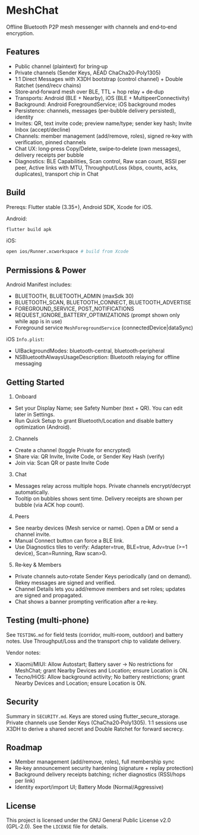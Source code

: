 # MeshChat

Offline Bluetooth P2P mesh messenger with channels and end‑to‑end encryption.

## Features
- Public channel (plaintext) for bring‑up
- Private channels (Sender Keys, AEAD ChaCha20‑Poly1305)
- 1:1 Direct Messages with X3DH bootstrap (control channel) + Double Ratchet (send/recv chains)
- Store‑and‑forward mesh over BLE, TTL + hop relay + de‑dup
- Transports: Android (BLE + Nearby), iOS (BLE + MultipeerConnectivity)
- Background: Android ForegroundService; iOS background modes
- Persistence: channels, messages (per‑bubble delivery persisted), identity
- Invites: QR, text invite code; preview name/type; sender key hash; Invite Inbox (accept/decline)
- Channels: member management (add/remove, roles), signed re‑key with verification, pinned channels
- Chat UX: long‑press Copy/Delete, swipe‑to‑delete (own messages), delivery receipts per bubble
- Diagnostics: BLE Capabilities, Scan control, Raw scan count, RSSI per peer, Active links with MTU, Throughput/Loss (kbps, counts, acks, duplicates), transport chip in Chat

## Build

Prereqs: Flutter stable (3.35+), Android SDK, Xcode for iOS.

Android:
```bash
flutter build apk
```

iOS:
```bash
open ios/Runner.xcworkspace # build from Xcode
```

## Permissions & Power

Android Manifest includes:
- BLUETOOTH, BLUETOOTH_ADMIN (maxSdk 30)
- BLUETOOTH_SCAN, BLUETOOTH_CONNECT, BLUETOOTH_ADVERTISE
- FOREGROUND_SERVICE, POST_NOTIFICATIONS
- REQUEST_IGNORE_BATTERY_OPTIMIZATIONS (prompt shown only while app is in use)
- Foreground service `MeshForegroundService` (connectedDevice|dataSync)

iOS `Info.plist`:
- UIBackgroundModes: bluetooth‑central, bluetooth‑peripheral
- NSBluetoothAlwaysUsageDescription: Bluetooth relaying for offline messaging

## Getting Started

1) Onboard
- Set your Display Name; see Safety Number (text + QR). You can edit later in Settings.
- Run Quick Setup to grant Bluetooth/Location and disable battery optimization (Android).

2) Channels
- Create a channel (toggle Private for encrypted)
- Share via: QR Invite, Invite Code, or Sender Key Hash (verify)
- Join via: Scan QR or paste Invite Code

3) Chat
- Messages relay across multiple hops. Private channels encrypt/decrypt automatically.
- Tooltip on bubbles shows sent time. Delivery receipts are shown per bubble (via ACK hop count).

4) Peers
- See nearby devices (Mesh service or name). Open a DM or send a channel invite.
- Manual Connect button can force a BLE link.
- Use Diagnostics tiles to verify: Adapter=true, BLE=true, Adv=true (>=1 device), Scan=Running, Raw scan>0.

5) Re‑key & Members
- Private channels auto‑rotate Sender Keys periodically (and on demand). Rekey messages are signed and verified.
- Channel Details lets you add/remove members and set roles; updates are signed and propagated.
- Chat shows a banner prompting verification after a re‑key.

## Testing (multi‑phone)
See `TESTING.md` for field tests (corridor, multi‑room, outdoor) and battery notes. Use Throughput/Loss and the transport chip to validate delivery.

Vendor notes:
- Xiaomi/MIUI: Allow Autostart; Battery saver → No restrictions for MeshChat; grant Nearby Devices and Location; ensure Location is ON.
- Tecno/HiOS: Allow background activity; No battery restrictions; grant Nearby Devices and Location; ensure Location is ON.

## Security
Summary in `SECURITY.md`. Keys are stored using flutter_secure_storage. Private channels use Sender Keys (ChaCha20‑Poly1305). 1:1 sessions use X3DH to derive a shared secret and Double Ratchet for forward secrecy.

## Roadmap
- Member management (add/remove, roles), full membership sync
- Re‑key announcement security hardening (signature + replay protection)
- Background delivery receipts batching; richer diagnostics (RSSI/hops per link)
- Identity export/import UI; Battery Mode (Normal/Aggressive)

## License

This project is licensed under the GNU General Public License v2.0 (GPL‑2.0).
See the `LICENSE` file for details.
